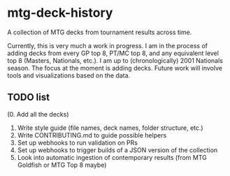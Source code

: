 # mtg-deck-history
A collection of MTG decks from tournament results across time.

Currently, this is very much a work in progress. I am in the process of adding decks from every GP top 8, PT/MC top 8, and any equivalent level top 8 (Masters, Nationals, etc.). I am up to (chronologically) 2001 Nationals season. The focus at the moment is adding decks. Future work will involve tools and visualizations based on the data.

## TODO list
(0. Add all the decks)
1. Write style guide (file names, deck names, folder structure, etc.)
2. Write CONTRIBUTING.md to guide possible helpers
3. Set up webhooks to run validation on PRs
4. Set up webhooks to trigger builds of a JSON version of the collection
5. Look into automatic ingestion of contemporary results (from MTG Goldfish or MTG Top 8 maybe)
